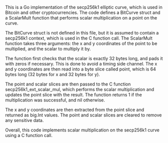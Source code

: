 This is a Go implementation of the secp256k1 elliptic curve, which is used in Bitcoin and other cryptocurrencies. The code defines a BitCurve struct and a ScalarMult function that performs scalar multiplication on a point on the curve.

The BitCurve struct is not defined in this file, but it is assumed to contain a secp256k1 context, which is used in the C function call. The ScalarMult function takes three arguments: the x and y coordinates of the point to be multiplied, and the scalar to multiply it by.

The function first checks that the scalar is exactly 32 bytes long, and pads it with zeros if necessary. This is done to avoid a timing side channel. The x and y coordinates are then read into a byte slice called point, which is 64 bytes long (32 bytes for x and 32 bytes for y).

The point and scalar slices are then passed to the C function secp256k1_ext_scalar_mul, which performs the scalar multiplication and updates the point slice with the result. The function returns 1 if the multiplication was successful, and nil otherwise.

The x and y coordinates are then extracted from the point slice and returned as big.Int values. The point and scalar slices are cleared to remove any sensitive data.

Overall, this code implements scalar multiplication on the secp256k1 curve using a C function call.